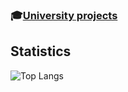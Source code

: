 ### 🎓[University projects](https://github.com/CarolinaSantejo/MiEI-UMinho)

## Statistics

![Top Langs](https://github-readme-stats.vercel.app/api/top-langs/?username=CarolinaSantejo&theme=highcontrast&hide=Roff,haskell)
